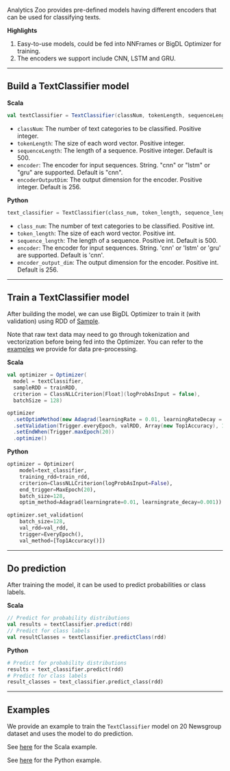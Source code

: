 Analytics Zoo provides pre-defined models having different encoders that can be used for classifying texts.

**Highlights**

1. Easy-to-use models, could be fed into NNFrames or BigDL Optimizer for training.
2. The encoders we support include CNN, LSTM and GRU.

---
## Build a TextClassifier model

**Scala**
```scala
val textClassifier = TextClassifier(classNum, tokenLength, sequenceLength = 500, encoder = "cnn", encoderOutputDim = 256)
```

* `classNum`: The number of text categories to be classified. Positive integer.
* `tokenLength`: The size of each word vector. Positive integer.
* `sequenceLength`: The length of a sequence. Positive integer. Default is 500.
* `encoder`: The encoder for input sequences. String. "cnn" or "lstm" or "gru" are supported. Default is "cnn".
* `encoderOutputDim`: The output dimension for the encoder. Positive integer. Default is 256.

**Python**
```python
text_classifier = TextClassifier(class_num, token_length, sequence_length=500, encoder="cnn", encoder_output_dim=256)
```

* `class_num`: The number of text categories to be classified. Positive int.
* `token_length`: The size of each word vector. Positive int.
* `sequence_length`: The length of a sequence. Positive int. Default is 500.
* `encoder`: The encoder for input sequences. String. 'cnn' or 'lstm' or 'gru' are supported. Default is 'cnn'.
* `encoder_output_dim`: The output dimension for the encoder. Positive int. Default is 256.

---
## Train a TextClassifier model
After building the model, we can use BigDL Optimizer to train it (with validation) using RDD of [Sample](https://bigdl-project.github.io/master/#APIGuide/Data/#sample).

Note that raw text data may need to go through tokenization and vectorization before being fed into the Optimizer. You can refer to the [examples](#examples) we provide for data pre-processing.

**Scala**
```scala
val optimizer = Optimizer(
  model = textClassifier,
  sampleRDD = trainRDD,
  criterion = ClassNLLCriterion[Float](logProbAsInput = false),
  batchSize = 128)

optimizer
  .setOptimMethod(new Adagrad(learningRate = 0.01, learningRateDecay = 0.001))
  .setValidation(Trigger.everyEpoch, valRDD, Array(new Top1Accuracy), 128)
  .setEndWhen(Trigger.maxEpoch(20))
  .optimize()
```

**Python**
```python
optimizer = Optimizer(
    model=text_classifier,
    training_rdd=train_rdd,
    criterion=ClassNLLCriterion(logProbAsInput=False),
    end_trigger=MaxEpoch(20),
    batch_size=128,
    optim_method=Adagrad(learningrate=0.01, learningrate_decay=0.001))
    
optimizer.set_validation(
    batch_size=128,
    val_rdd=val_rdd,
    trigger=EveryEpoch(),
    val_method=[Top1Accuracy()])
```

---
## Do prediction
After training the model, it can be used to predict probabilities or class labels.

**Scala**
```scala
// Predict for probability distributions
val results = textClassifier.predict(rdd)
// Predict for class labels
val resultClasses = textClassifier.predictClass(rdd)
```

**Python**
```python
# Predict for probability distributions
results = text_classifier.predict(rdd)
# Predict for class labels
result_classes = text_classifier.predict_class(rdd)
```

---
## Examples
We provide an example to train the `TextClassifier` model on 20 Newsgroup dataset and uses the model to do prediction.

See [here](https://github.com/intel-analytics/analytics-zoo/tree/master/zoo/src/main/scala/com/intel/analytics/zoo/examples/textclassification) for the Scala example.

See [here](https://github.com/intel-analytics/analytics-zoo/tree/master/pyzoo/zoo/examples/textclassification) for the Python example.
